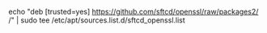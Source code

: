 echo "deb [trusted=yes] https://github.com/sftcd/openssl/raw/packages2/ /" | sudo tee /etc/apt/sources.list.d/sftcd_openssl.list
